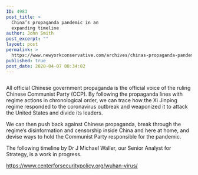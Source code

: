 ```yaml
---
ID: 4983
post_title: >
  China’s propaganda pandemic in an
  expanding timeline
author: John Smith
post_excerpt: ""
layout: post
permalink: >
  https://www.newyorkconservative.com/archives/chinas-propaganda-pandemic-in-an-expanding-timeline/
published: true
post_date: 2020-04-07 08:34:02
---
```

<!-- wp:image {"sizeSlug":"large"} -->
<figure class="wp-block-image size-large"><img src="blob:https://www.newyorkconservative.com/ac3dbbbc-7ce7-4a7d-b77a-ac32aceb49b0" alt=""/></figure>
<!-- /wp:image -->

<!-- wp:paragraph -->
<p>All official Chinese government propaganda is the official voice of 
the ruling Chinese Communist Party (CCP). By following the propaganda 
lines with regime actions in chronological order, we can trace how the 
Xi Jinping regime responded to the coronavirus outbreak and weaponized 
it to attack the United States and divide its leaders.</p>
<!-- /wp:paragraph -->

<!-- wp:paragraph -->
<p>We can then push back against Chinese propaganda, break through the 
regime’s disinformation and censorship inside China and here at home, 
and devise ways to hold the Communist Party responsible for the 
pandemic.</p>
<!-- /wp:paragraph -->

<!-- wp:paragraph -->
<p>The following timeline by Dr J Michael Waller, our Senior Analyst for Strategy, is a work in progress.</p>
<!-- /wp:paragraph -->

<!-- wp:paragraph -->
<p><a href="https://www.centerforsecuritypolicy.org/wuhan-virus/">https://www.centerforsecuritypolicy.org/wuhan-virus/</a></p>
<!-- /wp:paragraph -->